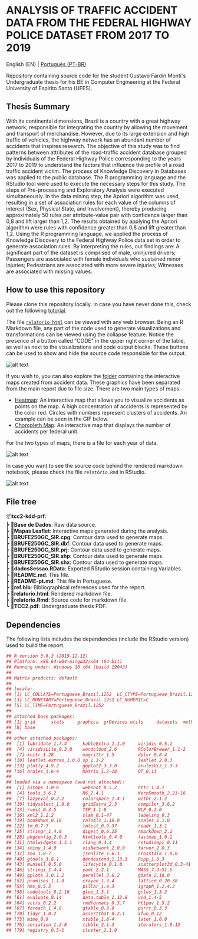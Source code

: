 # ANALYSIS OF TRAFFIC ACCIDENT DATA FROM THE FEDERAL HIGHWAY POLICE DATASET FROM 2017 TO 2019

English (EN) | [Português (PT-BR)](./README-pt.md)

Repository containing source code for the student Gustavo Fardin Monti's Undergraduate thesis for his BE in Computer Engineering at the Federal University of Espirito Santo (UFES).

## Thesis Summary

With its continental dimensions, Brazil is a country with a great highway network, responsible for integrating the country by allowing the movement and transport of merchandise. However, due to its large extension and high traffic of vehicles, the highway network has an abundant number of accidents that inspires research. The objective of this study was to find patterns between attributes of the road-traffic accident database grouped by individuals of the Federal Highway Police corresponding to the years 2017 to 2019 to understand the factors that influence the profile of a road traffic accident victim. The process of Knowledge Discovery in Databases was applied to the public database. The R programming language and the RStudio tool were used to execute the necessary steps for this study. The steps of Pre-processing and Exploratory Analysis were executed simultaneously. In the data mining step, the Apriori algorithm was used, resulting in a set of association rules for each value of the columns of interest (Sex, Physical State, and Involvement), thereby producing approximately 50 rules per attribute-value pair with confidence larger than 0,8 and lift larger than 1,2. The results obtained by applying the Apriori algorithm were rules with confidence greater than 0,8 and lift greater than 1,2. Using the R programming language, we applied the process of Knowledge Discovery to the Federal Highway Police data set in order to generate association rules. By interpreting the rules, our findings are: A significant part of the dataset is comprised of male, uninjured drivers; Passengers are associated with female individuals who sustained minor injuries; Pedestrians are associated with more severe injuries; Witnesses are associated with missing values.

## How to use this repository

Please clone this repository locally. In case you have never done this, check out the following [tutorial](https://docs.github.com/en/repositories/creating-and-managing-repositories/cloning-a-repository).

The file [`relatorio.html`](./relatorio.html) can be viewed with any web browser. Being an R Markdown file, any part of the code used to generate visualizations and transformations can be viewed using the collapse feature. Notice the presence of a button called "CODE" in the upper right corner of the table, as well as next to the visualizations and code output blocks. These buttons can be used to show and hide the source code responsible for the output.

![alt text](Images/demo_relatorio.gif)

If you wish to, you can also explore the [folder](./Mapas%20Leaflet/) containing the interactive maps created from accident data. These graphics have been separated from the main report due to file size. There are two main types of maps:

- [Heatmap](./Mapas%20Leaflet/mapa2017.html): An interactive map that allows you to visualize accidents as points on the map. A high concentration of accidents is represented by the color red. Circles with numbers represent clusters of accidents. An example can be seen in the GIF below.
- [Choropleth Map](./Mapas%20Leaflet/mapaUF2017.html): An interactive map that displays the number of accidents per federal unit.

For the two types of maps, there is a file for each year of data.

![alt text](Images/demo_mapa.gif)

In case you want to see the source code behind the rendered markdown notebook, please check the file `relatório.Rmd` in RStudio.

![alt text](Images/demo_rstudio.gif)

## File tree

📦**tcc2-kdd-prf**: \
 ┣ 📂**Base de Dados**: Raw data source. \
 ┣ 📂**Mapas Leaflet**: Interactive maps generated during the analysis. \
 ┣ 📜**BRUFE250GC_SIR.cpg**: Contour data used to generate maps. \
 ┣ 📜**BRUFE250GC_SIR.dbf**: Contour data used to generate maps. \
 ┣ 📜**BRUFE250GC_SIR.prj**: Contour data used to generate maps. \
 ┣ 📜**BRUFE250GC_SIR.shp**: Contour data used to generate maps. \
 ┣ 📜**BRUFE250GC_SIR.shx**: Contour data used to generate maps. \
 ┣ 📜**dadosSessao.RData**: Exported RStudio session containing Variables. \
 ┣ 📜**README.md**: This file. \
 ┣ 📜**README-pt.md**: This file in Portuguese. \
 ┣ 📜**ref.bib**: Bibliographical references used for the report. \
 ┣ 📜**relatorio.html**: Rendered markdown file. \
 ┣ 📜**relatorio.Rmd**: Source code for markdown file. \
 ┗ 📜**TCC2.pdf**: Undergraduate thesis PDF.

 ## Dependencies

The following lists includes the dependencies (include the RStudio version) used to build the report.

```R
## R version 3.6.2 (2019-12-12)
## Platform: x86_64-w64-mingw32/x64 (64-bit)
## Running under: Windows 10 x64 (build 19043)
## 
## Matrix products: default
## 
## locale:
## [1] LC_COLLATE=Portuguese_Brazil.1252  LC_CTYPE=Portuguese_Brazil.1252   
## [3] LC_MONETARY=Portuguese_Brazil.1252 LC_NUMERIC=C                      
## [5] LC_TIME=Portuguese_Brazil.1252    
## 
## attached base packages:
## [1] grid      stats     graphics  grDevices utils     datasets  methods  
## [8] base     
## 
## other attached packages:
##  [1] lubridate_1.7.4      kableExtra_1.1.0     viridis_0.5.1       
##  [4] viridisLite_0.3.0    wordcloud_2.6        RColorBrewer_1.1-2  
##  [7] knitr_1.28           magrittr_1.5         dplyr_0.8.4         
## [10] leaflet.extras_1.0.0 sp_1.3-2             leaflet_2.0.3       
## [13] plotly_4.9.2         ggplot2_3.3.0        arulesViz_1.3-3     
## [16] arules_1.6-4         Matrix_1.2-18        DT_0.13             
## 
## loaded via a namespace (and not attached):
##  [1] bitops_1.0-6         webshot_0.5.2        httr_1.4.1          
##  [4] tools_3.6.2          R6_2.4.1             KernSmooth_2.23-16  
##  [7] lazyeval_0.2.2       colorspace_1.4-1     withr_2.1.2         
## [10] tidyselect_1.0.0     gridExtra_2.3        compiler_3.6.2      
## [13] rvest_0.3.5          TSP_1.1-8            NLP_0.2-0           
## [16] xml2_1.2.2           slam_0.1-47          labeling_0.3        
## [19] bookdown_0.18        caTools_1.18.0       scales_1.1.0        
## [22] tm_0.7-7             lmtest_0.9-37        readr_1.3.1         
## [25] stringr_1.4.0        digest_0.6.25        rmarkdown_2.1       
## [28] pkgconfig_2.0.3      htmltools_0.4.0      fastmap_1.0.1       
## [31] htmlwidgets_1.5.1    rlang_0.4.4          rstudioapi_0.11     
## [34] shiny_1.4.0          visNetwork_2.0.9     farver_2.0.3        
## [37] zoo_1.8-7            jsonlite_1.6.1       crosstalk_1.0.0     
## [40] gtools_3.8.1         dendextend_1.13.3    Rcpp_1.0.3          
## [43] munsell_0.5.0        lifecycle_0.1.0      scatterplot3d_0.3-41
## [46] stringi_1.4.4        yaml_2.2.1           MASS_7.3-51.5       
## [49] gplots_3.0.1.2       parallel_3.6.2       gdata_2.18.0        
## [52] promises_1.1.0       crayon_1.3.4         lattice_0.20-38     
## [55] hms_0.5.3            pillar_1.4.3         igraph_1.2.4.2      
## [58] codetools_0.2-16     glue_1.3.1           gclus_1.3.2         
## [61] evaluate_0.14        data.table_1.12.8    vcd_1.4-5           
## [64] vctrs_0.2.2          rmdformats_0.3.7     httpuv_1.5.2        
## [67] foreach_1.4.8        gtable_0.3.0         purrr_0.3.3         
## [70] tidyr_1.0.2          assertthat_0.2.1     xfun_0.12           
## [73] mime_0.9             xtable_1.8-4         later_1.0.0         
## [76] seriation_1.2-8      tibble_2.1.3         iterators_1.0.12    
## [79] registry_0.5-1       cluster_2.1.0
```